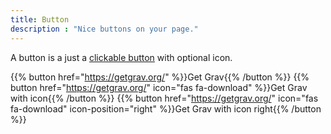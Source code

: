 ```yaml
---
title: Button
description : "Nice buttons on your page."
---
```


A button is a just a [clickable button](https://learn.netlify.com/en/shortcodes/button/) with optional icon.

{{% button href="https://getgrav.org/" %}}Get Grav{{% /button %}}
{{% button href="https://getgrav.org/" icon="fas fa-download" %}}Get Grav with icon{{% /button %}}
{{% button href="https://getgrav.org/" icon="fas fa-download" icon-position="right" %}}Get Grav with icon right{{% /button %}}
